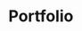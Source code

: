 # Portfolio
<html lang="en">
<head>
    <meta charset="UTF-8">
    <meta name="viewport" content="width=device-width, initial-scale=1.0">
    <title>MD ARMAN ALI | Portfolio</title>
    <script src="https://cdn.tailwindcss.com"></script>
    <link rel="stylesheet" href="https://cdnjs.cloudflare.com/ajax/libs/font-awesome/6.4.0/css/all.min.css">
    <style>
        @import url('https://fonts.googleapis.com/css2?family=Poppins:wght@300;400;500;600;700&display=swap');
        
        body {
            font-family: 'Poppins', sans-serif;
            scroll-behavior: smooth;
            background-color: #f8fafc;
        }
        
        .gradient-text {
            background: linear-gradient(90deg, #3b82f6, #8b5cf6);
            -webkit-background-clip: text;
            background-clip: text;
            color: transparent;
        }
        
        .card-hover {
            transition: all 0.3s ease;
        }
        
        .card-hover:hover {
            transform: translateY(-5px);
            box-shadow: 0 10px 25px rgba(0, 0, 0, 0.1);
        }
        
        .nav-link {
            position: relative;
        }
        
        .nav-link::after {
            content: '';
            position: absolute;
            width: 0;
            height: 2px;
            bottom: -2px;
            left: 0;
            background-color: #3b82f6;
            transition: width 0.3s ease;
        }
        
        .nav-link:hover::after {
            width: 100%;
        }
        
        .active::after {
            width: 100%;
        }
        
        .timeline-item {
            position: relative;
            padding-left: 2rem;
        }
        
        .timeline-item::before {
            content: '';
            position: absolute;
            left: 0;
            top: 0;
            width: 2px;
            height: 100%;
            background: #3b82f6;
        }
        
        .timeline-dot {
            position: absolute;
            left: -0.5rem;
            top: 0.5rem;
            width: 1rem;
            height: 1rem;
            border-radius: 50%;
            background: #3b82f6;
            z-index: 1;
        }
        
        .skill-bar {
            height: 8px;
            border-radius: 4px;
            background: #e2e8f0;
        }
        
        .skill-progress {
            height: 100%;
            border-radius: 4px;
            background: linear-gradient(90deg, #3b82f6, #8b5cf6);
        }
        
        .project-card {
            transition: all 0.3s ease;
            perspective: 1000px;
        }
        
        .project-card:hover {
            transform: translateY(-5px);
        }
        
        .project-card-inner {
            position: relative;
            width: 100%;
            height: 100%;
            transition: transform 0.6s;
            transform-style: preserve-3d;
        }
        
        .project-card:hover .project-card-inner {
            transform: rotateY(10deg);
        }
        
        .project-card-front, .project-card-back {
            position: absolute;
            width: 100%;
            height: 100%;
            backface-visibility: hidden;
        }
        
        .project-card-back {
            transform: rotateY(180deg);
        }
        
        .contact-input {
            transition: all 0.3s ease;
        }
        
        .contact-input:focus {
            box-shadow: 0 0 0 2px rgba(59, 130, 246, 0.5);
        }
    </style>
</head>
<body class="text-gray-800">
    <!-- Navigation -->
    <nav class="fixed w-full bg-white shadow-sm z-50">
        <div class="max-w-6xl mx-auto px-4 sm:px-6 lg:px-8">
            <div class="flex justify-between h-16">
                <div class="flex items-center">

                    <a href="#home" class="text-xl font-bold gradient-text"> MD ARMAN ALI</a>
                    </div>
                <div class="hidden md:flex items-center space-x-8">
                    <a href="#home" class="nav-link active">Home</a>
                    <a href="#about" class="nav-link">About</a>
                    <a href="#skills" class="nav-link">Skills</a>
                    <a href="#experience" class="nav-link">Experience</a>
                    <a href="#projects" class="nav-link">Projects</a>
                    <a href="#contact" class="nav-link">Contact</a>
                </div>
                <div class="md:hidden flex items-center">
                    <button id="menu-toggle" class="text-gray-600 hover:text-blue-500 focus:outline-none">
                        <i class="fas fa-bars text-xl"></i>
                    </button>
                </div>
            </div>
        </div>
        
        <!-- Mobile Menu -->
        <div id="mobile-menu" class="hidden md:hidden bg-white shadow-lg">
            <div class="px-2 pt-2 pb-3 space-y-1 sm:px-3">
                <a href="#home" class="block px-3 py-2 rounded-md text-base font-medium text-gray-700 hover:text-blue-500">Home</a>
                <a href="#about" class="block px-3 py-2 rounded-md text-base font-medium text-gray-700 hover:text-blue-500">About</a>
                <a href="#skills" class="block px-3 py-2 rounded-md text-base font-medium text-gray-700 hover:text-blue-500">Skills</a>
                <a href="#experience" class="block px-3 py-2 rounded-md text-base font-medium text-gray-700 hover:text-blue-500">Experience</a>
                <a href="#projects" class="block px-3 py-2 rounded-md text-base font-medium text-gray-700 hover:text-blue-500">Projects</a>
                <a href="#contact" class="block px-3 py-2 rounded-md text-base font-medium text-gray-700 hover:text-blue-500">Contact</a>
            </div>
        </div>
    </nav>

    <!-- Hero Section -->
    <section id="home" class="pt-24 pb-16 md:pt-32 md:pb-24 bg-gradient-to-r from-blue-50 to-purple-50">
        <div class="max-w-6xl mx-auto px-4 sm:px-6 lg:px-8">
            <div class="flex flex-col md:flex-row items-center">
                <div class="md:w-1/2 mb-8 md:mb-0">
                    <h1 class="text-4xl md:text-5xl font-bold mb-4">Hi, I'm <span class="gradient-text">MD ARMAN ALI</span></h1>
                    <h2 class="text-2xl md:text-3xl font-semibold mb-6 text-gray-700">First Year Electrical Engineering Student</h2>
                    <p class="text-lg text-gray-600 mb-8">UI/UX Designer | Poster Design & Editing | MLSA | Ex Campus Ambassador IIT Delhi Rendezvous | Frontiers CTR Club</p>
                    <div class="flex space-x-4">
                        <a href="#contact" class="px-6 py-3 bg-gradient-to-r from-blue-500 to-purple-500 text-white rounded-lg font-medium hover:shadow-lg transition-all duration-300">Get In Touch</a>
                        <a href="#projects" class="px-6 py-3 border border-blue-500 text-blue-500 rounded-lg font-medium hover:bg-blue-50 transition-all duration-300">View My Work</a>
                    </div>
                </div>
                <div class="md:w-1/2 flex justify-center">
                    <div class="relative w-64 h-64 md:w-80 md:h-80 rounded-full overflow-hidden border-4 border-white shadow-xl">
                        <img src="https://images.unsplash.com/photo-1507003211169-0a1dd7228f2d?ixlib=rb-4.0.3&ixid=M3wxMjA3fDB8MHxwaG90by1wYWdlfHx8fGVufDB8fHx8fA%3D%3D&auto=format&fit=crop&w=774&q=80" alt="MD ARMAN ALI" class="w-full h-full object-cover">
                    </div>
                </div>
            </div>
        </div>
    </section>

    <!-- About Section -->
    <section id="about" class="py-16 bg-white">
        <div class="max-w-6xl mx-auto px-4 sm:px-6 lg:px-8">
            <h2 class="text-3xl font-bold text-center mb-12 gradient-text">About Me</h2>
            <div class="flex flex-col md:flex-row items-center">
                <div class="md:w-1/3 mb-8 md:mb-0 flex justify-center">
                    <div class="relative w-64 h-64 rounded-lg overflow-hidden shadow-xl">
                        <img src="https://images.unsplash.com/photo-1507003211169-0a1dd7228f2d?ixlib=rb-4.0.3&ixid=M3wxMjA3fDB8MHxwaG90by1wYWdlfHx8fGVufDB8fHx8fA%3D%3D&auto=format&fit=crop&w=774&q=80" alt="MD ARMAN ALI" class="w-full h-full object-cover">
                    </div>
                </div>
                <div class="md:w-2/3 md:pl-12">
                    <h3 class="text-2xl font-semibold mb-4">Who am I?</h3>
                    <p class="text-gray-600 mb-6">I'm MD ARMAN ALI, a passionate first-year Electrical Engineering student with a strong interest in UI/UX design, graphic design, and technology. I'm constantly exploring new ways to combine my technical knowledge with creative design to solve real-world problems.</p>
                    
                    <div class="grid grid-cols-1 md:grid-cols-2 gap-6 mb-8">
                        <div class="bg-gray-50 p-4 rounded-lg">
                            <h4 class="font-semibold text-blue-600 mb-2"><i class="fas fa-graduation-cap mr-2"></i>Education</h4>
                            <p class="text-gray-600">First Year Electrical Engineering</p>
                        </div>
                        <div class="bg-gray-50 p-4 rounded-lg">
                            <h4 class="font-semibold text-purple-600 mb-2"><i class="fas fa-briefcase mr-2"></i>Experience</h4>
                            <p class="text-gray-600">UI/UX Designer, Poster Designer</p>
                        </div>
                    </div>
                    
                    <div class="flex flex-wrap gap-4">
                        <div class="flex items-center bg-blue-50 px-4 py-2 rounded-full">
                            <i class="fas fa-palette text-blue-500 mr-2"></i>
                            <span class="text-sm">UI/UX Design</span>
                        </div>
                        <div class="flex items-center bg-purple-50 px-4 py-2 rounded-full">
                            <i class="fas fa-edit text-purple-500 mr-2"></i>
                            <span class="text-sm">Poster Design</span>
                        </div>
                        <div class="flex items-center bg-green-50 px-4 py-2 rounded-full">
                            <i class="fas fa-users text-green-500 mr-2"></i>
                            <span class="text-sm">MLSA</span>
                        </div>
                        <div class="flex items-center bg-yellow-50 px-4 py-2 rounded-full">
                            <i class="fas fa-university text-yellow-500 mr-2"></i>
                            <span class="text-sm">Campus Ambassador</span>
                        </div>
                    </div>
                </div>
            </div>
        </div>
    </section>

    <!-- Skills Section -->
    <section id="skills" class="py-16 bg-gray-50">
        <div class="max-w-6xl mx-auto px-4 sm:px-6 lg:px-8">
            <h2 class="text-3xl font-bold text-center mb-12 gradient-text">My Skills</h2>
            
            <div class="grid grid-cols-1 md:grid-cols-2 gap-8">
                <!-- Design Skills -->
                <div class="bg-white p-6 rounded-lg shadow-sm card-hover">
                    <h3 class="text-xl font-semibold mb-6 flex items-center">
                        <i class="fas fa-palette text-blue-500 mr-3"></i>
                        Design Skills
                    </h3>
                    <div class="space-y-4">
                        <div>
                            <div class="flex justify-between mb-1">
                                <span class="text-gray-700">UI/UX Design</span>
                                <div class="bg-gray-50 p-6 rounded-lg shadow-sm card-hover">
                        <div class="flex flex-col md:flex-row md:justify-between md:items-center mb-4">
                            <h3 class="text-xl font-semibold">Campus Ambassador - IIT Delhi Rendezvous</h3>
                            <span class="text-purple-500 font-medium">2022 - 2023</span>
                        </div>
                        <p class="text-gray-600 mb-4">Represented IIT Delhi's annual cultural fest Rendezvous at my institution.</p>
                        <ul class="list-disc pl-5 text-gray-600 space-y-1">
                            <li>Promoted events and competitions</li>
                            <li>Coordinated student participation</li>
                            <li>Managed social media campaigns</li>
                        </ul>
                    </div>
                </div>
                
                <!-- Frontiers CTR Club -->
                <div class="timeline-item">
                    <div class="timeline-dot"></div>
                    <div class="bg-gray-50 p-6 rounded-lg shadow-sm card-hover">
                        <div class="flex flex-col md:flex-row md:justify-between md:items-center mb-4">
                            <h3 class="text-xl font-semibold">Frontiers CTR Club</h3>
                            <span class="text-blue-500 font-medium">2022 - Present</span>
                        </div>
                        <p class="text-gray-600 mb-4">Active member of the Frontiers CTR Club, participating in various technical and creative activities.</p>
                        <ul class="list-disc pl-5 text-gray-600 space-y-1">
                            <li>Designed posters for club events</li>
                            <li>Contributed to UI/UX projects</li>
                            <li>Participated in technical workshops</li>
                        </ul>
                    </div>
                </div>
            </div>
        </div>
    </section>

    <!-- Projects Section -->
    <section id="projects" class="py-16 bg-gray-50">
        <div class="max-w-6xl mx-auto px-4 sm:px-6 lg:px-8">
            <h2 class="text-3xl font-bold text-center mb-12 gradient-text">My Projects</h2>
            
            <div class="grid grid-cols-1 md:grid-cols-2 lg:grid-cols-3 gap-6">
                <!-- UI/UX Project 1 -->
                <div class="project-card">
                    <div class="project-card-inner">
                        <div class="project-card-front bg-white p-6 rounded-lg shadow-sm h-full">
                            <div class="h-48 bg-gradient-to-r from-blue-100 to-purple-100 rounded-lg mb-4 flex items-center justify-center">
                                <i class="fas fa-mobile-alt text-5xl text-blue-500"></i>
                            </div>
                            <h3 class="text-xl font-semibold mb-2">Mobile App UI Design</h3>
                            <p class="text-gray-600 mb-4">A modern mobile application interface designed for productivity.</p>
                            <div class="flex flex-wrap gap-2">
                                <span class="text-xs bg-blue-100 text-blue-800 px-2 py-1 rounded">Figma</span>
                                <span class="text-xs bg-purple-100 text-purple-800 px-2 py-1 rounded">UI Design</span>
                            </div>
                        </div>
                    </div>
                </div>
                
                <!-- Poster Design Project -->
                <div class="project-card">
                    <div class="project-card-inner">
                        <div class="project-card-front bg-white p-6 rounded-lg shadow-sm h-full">
                            <div class="h-48 bg-gradient-to-r from-purple-100 to-pink-100 rounded-lg mb-4 flex items-center justify-center">
</body>
</Html>
